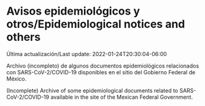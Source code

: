 # Avisos epidemiológicos y otros/Epidemiological notices and others

Última actualización/Last update: 2022-01-24T20:30:04-06:00

Archivo (incompleto) de algunos documentos epidemiológicos relacionados con SARS-CoV-2/COVID-19 disponibles en el sitio del Gobierno Federal de México.

(Incomplete) Archive of some epidemiological documents related to SARS-CoV-2/COVID-19 available in the site of the Mexican Federal Government.
